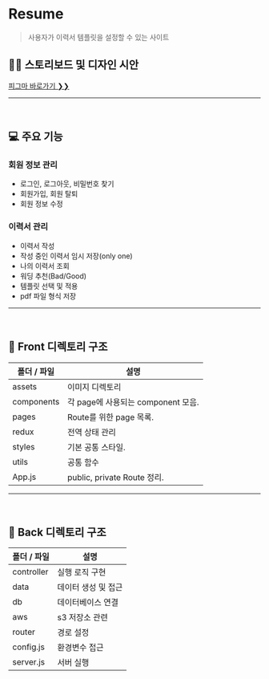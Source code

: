 # Resume

> 사용자가 이력서 템플릿을 설정할 수 있는 사이트

## 👩‍🎨 스토리보드 및 디자인 시안

[피그마 바로가기 ❯❯](https://www.figma.com/file/ohyqyTXrCwDdLpyqqw3wqH/Resume?node-id=0%3A1)

---

<br/>

## 💻 주요 기능

### 회원 정보 관리

- 로그인, 로그아웃, 비밀번호 찾기
- 회원가입, 회원 탈퇴
- 회원 정보 수정

### 이력서 관리

- 이력서 작성
- 작성 중인 이력서 임시 저장(only one)
- 나의 이력서 조회
- 워딩 추천(Bad/Good)
- 템플릿 선택 및 적용
- pdf 파일 형식 저장

---

<br/>

## 📂 Front 디렉토리 구조

| 폴더 / 파일 | 설명                               |
| ----------- | ---------------------------------- |
| assets      | 이미지 디렉토리                    |
| components  | 각 page에 사용되는 component 모음. |
| pages       | Route를 위한 page 목록.            |
| redux       | 전역 상태 관리                     |
| styles      | 기본 공통 스타일.                  |
| utils       | 공통 함수                          |
| App.js      | public, private Route 정리.        |

---

<br/>

## 📂 Back 디렉토리 구조

| 폴더 / 파일 | 설명                             |
| ----------- | ------------------------------- |
| controller  | 실행 로직 구현                   |
| data        | 데이터 생성 및 접근              |
| db          | 데이터베이스 연결                |
| aws         | s3 저장소 관련                  |
| router      | 경로 설정                       |
| config.js   | 환경변수 접근                    |
| server.js   | 서버 실행                        |
